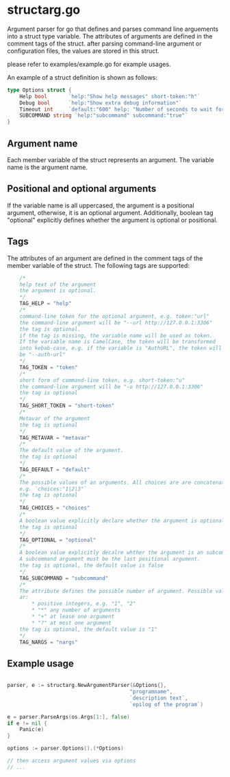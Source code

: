 # structarg.go

Argument parser for go that defines and parses command line arguements into a struct type variable. The attributes of arguments are defined in the comment tags of the struct. after parsing command-line argument or configuration files, the values are stored in this struct.

please refer to examples/example.go for example usages.

An example of a struct definition is shown as follows:

```go
type Options struct {
    Help bool       `help:"Show help messages" short-token:"h"`
    Debug bool      `help:"Show extra debug information"`
    Timeout int     `default:"600" help: "Number of seconds to wait for a response"`
    SUBCOMMAND string `help:"subcommand" subcommand:"true"`
}
```

## Argument name

Each member variable of the struct represents an argument. The variable name is the argument name. 

## Positional and optional arguments

If the variable name is all uppercased, the argument is a positional argument, otherwise, it is an optional argument. Additionally, boolean tag "optional" explicitly defines whether the argument is optional or positional.

## Tags

The attributes of an argument are defined in the comment tags of the member variable of the struct. The following tags are supported:

```go
    /*
    help text of the argument
    the argument is optional.
    */
    TAG_HELP = "help"
    /*
    command-line token for the optional argument, e.g. token:"url"
    the command-line argument will be "--url http://127.0.0.1:3306"
    the tag is optional.
    if the tag is missing, the variable name will be used as token.
    If the variable name is CamelCase, the token will be transformed
    into kebab-case, e.g. if the variable is "AuthURL", the token will
    be "--auth-url"
    */
    TAG_TOKEN = "token"
    /*
    short form of command-line token, e.g. short-token:"u"
    the command-line argument will be "-u http://127.0.0.1:3306"
    the tag is optional
    */
    TAG_SHORT_TOKEN = "short-token"
    /*
    Metavar of the argument
    the tag is optional
    */
    TAG_METAVAR = "metavar"
    /*
    The default value of the argument.
    the tag is optional
    */
    TAG_DEFAULT = "default"
    /*
    The possible values of an arguments. All choices are are concatenatd by "|".
    e.g. `choices:"1|2|3"`
    the tag is optional
    */
    TAG_CHOICES = "choices"
    /*
    A boolean value explicitly declare whether the argument is optional,
    the tag is optional
    */
    TAG_OPTIONAL = "optional"
    /*
    A boolean value explicitly decalre whther the argument is an subcommand
    A subcommand argument must be the last positional argument.
    the tag is optional, the default value is false
    */
    TAG_SUBCOMMAND = "subcommand"
    /*
    The attribute defines the possible number of argument. Possible values
    ar:
        * positive integers, e.g. "1", "2"
        * "*" any number of arguments
        * "+" at lease one argument
        * "?" at most one argument
    the tag is optional, the default value is "1"
    */
    TAG_NARGS = "nargs"
```

## Example usage

```go

parser, e := structarg.NewArgumentParser(&Options{},
                                        "programname",
                                        `description text`,
                                        `epilog of the program`)

e = parser.ParseArgs(os.Args[1:], false)
if e != nil {
    Panic(e)
}

options := parser.Options().(*Options)

// then access argument values via options
// ...
```
